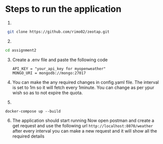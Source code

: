 # Steps to run the application

1.

```bash
 git clone https://github.com/rimo02/zeotap.git
```

2.

```bash
cd assignment2
```

3. Create a .env file and paste the following code
   ```
   API_KEY = "your_api_key for myopenweather"
   MONGO_URI = mongodb://mongo:27017
   ```
4. You can make the any required changes in config.yaml file. The interval is set to 1m so it will fetch every 1minute. You can change as per ypur wish so as to not expire the quota.

5.

```
docker-compose up --build
```

6. The application should start running
   Now open postman and create a get request and use the following url `http://localhost:8070/weather` after every interval you can make a new request and it will show all the required details
